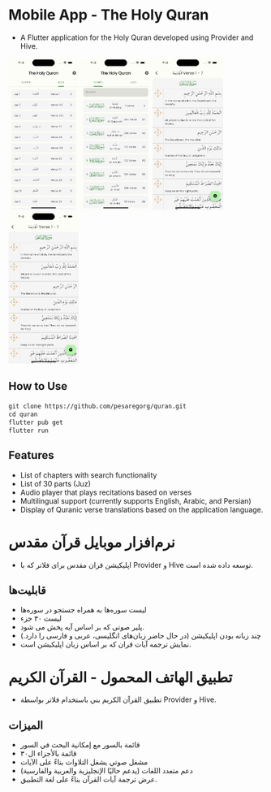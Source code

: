 # Mobile App - The Holy Quran

- A Flutter application for the Holy Quran developed using Provider and Hive.

<img src="screenshots/shot1.png" height="300em" /> <img src="screenshots/shot2.png" height="300em" /> <img src="screenshots/shot3.png" height="300em" /> <img src="screenshots/shot3.png" height="300em" />

## How to Use
```text
git clone https://github.com/pesaregorg/quran.git
cd quran
flutter pub get
flutter run
```

## Features
- List of chapters with search functionality
- List of 30 parts (Juz)
- Audio player that plays recitations based on verses
- Multilingual support (currently supports English, Arabic, and Persian)
- Display of Quranic verse translations based on the application language.

# نرم‌افزار موبایل قرآن مقدس
- اپلیکیشن قران مقدس برای فلاتر که با Provider و Hive توسعه داده شده است.
## قابلیت‌ها
- لیست سوره‌ها به همراه جستجو در سوره‌ها
- لیست ۳۰ جزء
- پلیر صوتی که بر اساس آیه پخش می شود.
- چند زبانه بودن اپلیکیشن (در حال حاضر زبان‌های انگلیسی، عربی و فارسی را دارد.)
- نمایش ترجمه آیات قران که بر اساس زبان اپلیکیشن است.

# تطبيق الهاتف المحمول - القرآن الكريم

- تطبيق القرآن الكريم بني باستخدام فلاتر بواسطة Provider و Hive.

## الميزات
- قائمة بالسور مع إمكانية البحث في السور
- قائمة بالأجزاء ال٣٠
- مشغل صوتي يشغل التلاوات بناءً على الآيات
- دعم متعدد اللغات (يدعم حاليًا الإنجليزية والعربية والفارسية)
- عرض ترجمة آيات القرآن بناءً على لغة التطبيق.
